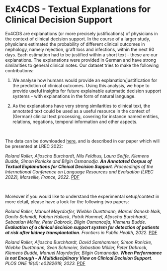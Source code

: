 # Ex4CDS - Textual Explanations for Clinical Decision Support 

Ex4CDS are explanations (or more precisely justifications) of physicians in the context of clinical decision support. In the course of a larger study, physicians estimated the probability of different clinical outcomes in nephology, namely rejection, graft loss and infections, within the next 90 days. Each estimation had to be justified within a short text - these are our explanations. The explanations were provided in German and have strong similarities to general clinical notes. Our dataset tries to make the following contributions:

1) We analyse how humans would provide an explanation/justification for the prediction of clinical outcomes. Using this analysis, we hope to provide useful insights for future explainable automatic decision support systems - with explanations in the form of natural language.

2) As the explanations have very strong similarities to clinical text, the annotated text could be used as a useful resource in the context of (German) clinical text processing, covering for instance named entities, relations, negations, temporal information and other aspects.

&nbsp;

The data can be downloaded [here](https://drive.google.com/file/d/110DUrMdXqdGAJpaUlub_Lr0w3NXU0v0C/view?usp=sharing), and is described in our paper which will be presented at LREC 2022:

*Roland Roller, Aljoscha Burchardt, Nils Feldhus, Laura Seiffe, Klemens Budde, Simon Ronicke and Bilgin Osmanodja. **An Annotated Corpus of Textual Explanations for Clinical Decision Support**. Proceedings of the International Conference on Language Resources and Evaluation (LREC 2022), Marseille, France, 2022.* [PDF](http://www.lrec-conf.org/proceedings/lrec2022/pdf/2022.lrec-1.248.pdf)

&nbsp;

Moreover if you would like to understand the experimental setup/context in more detail, please have a look for the following two papers:

*Roland Roller, Manuel Mayrdorfer, Wiebke Duettmann, Marcel Ganesh Naik, Danilo Schmidt, Fabian Halleck, Patrik Hummel, Aljoscha Burchhardt, Sebastian Möller, Peter Dabrock, Bilgin Osmanodja, Klemens Budde. **Evaluation of a clinical decision support system for detection of patients at risk after kidney transplantation**. Frontiers in Public Health, 2022.* [PDF](https://www.frontiersin.org/articles/10.3389/fpubh.2022.979448/full)

*Roland Roller, Aljoscha Burchhardt, David Samhammer, Simon Ronicke, Wiebke Duettmann, Sven Schmeier, Sebastian Möller, Peter Dabrock, Klemens Budde, Manuel Mayrdorfer, Bilgin Osmanodja. **When Performance is not Enough - A Multidisciplinary View on Clinical Decision Support**. PLOS ONE 18(4): e0282619, 2023.* [PDF](https://journals.plos.org/plosone/article?id=10.1371/journal.pone.0282619)





